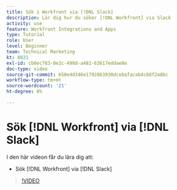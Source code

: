 ```yaml
---
title: Sök i Workfront via [!DNL Slack]
description: Lär dig hur du söker [!DNL Workfront] via Slack
activity: use
feature: Workfront Integrations and Apps
type: Tutorial
role: User
level: Beginner
team: Technical Marketing
kt: 8821
exl-id: cb0ec783-0e2c-498d-a481-63617eddae8e
doc-type: video
source-git-commit: 650e4d346e1792863930dcebafacab4c88f2a8bc
workflow-type: tm+mt
source-wordcount: '21'
ht-degree: 0%

---
```


# Sök [!DNL Workfront] via [!DNL Slack]

I den här videon får du lära dig att:

* Sök [!DNL Workfront] via [!DNL Slack]

>[!VIDEO](https://video.tv.adobe.com/v/335121/?quality=12&learn=on)
